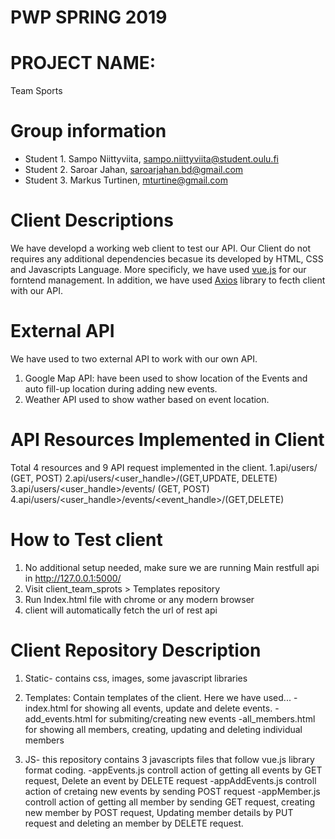 # PWP SPRING 2019
# PROJECT NAME:
Team Sports
# Group information
* Student 1. Sampo Niittyviita, sampo.niittyviita@student.oulu.fi
* Student 2. Saroar Jahan, saroarjahan.bd@gmail.com
* Student 3. Markus Turtinen, mturtine@gmail.com

# Client Descriptions
We have developd a working  web client  to test our API. Our Client do not requires any additional  dependencies becasue its developed by  HTML, CSS and  Javascripts Language. More specificly, we have used <a  target="_blank" href="https://vuejs.org/">vue.js</a> for our forntend management. In addition, we have used <a target="_blank" href="https://vuejs.org/v2/cookbook/using-axios-to-consume-apis.html">Axios</a> library to fecth client with our API.

# External API
We have used to two external API to work with our own API.
1. Google Map API: have been used to show location of the Events and auto fill-up location during adding new events.
2. Weather API used to show wather based on event location.

# API Resources Implemented in Client
Total 4 resources and 9 API request implemented in the client.
1.api/users/ (GET, POST)
2.api/users/<user_handle>/(GET,UPDATE, DELETE)
3.api/users/<user_handle>/events/ (GET, POST)
4.api/users/<user_handle>/events/<event_handle>/(GET,DELETE)


# How to Test client
1. No additional setup needed, make sure we are running Main restfull api in http://127.0.0.1:5000/
1. Visit  client_team_sprots > Templates repository
2. Run Index.html file with chrome or any modern browser
4. client will automatically fetch the url of rest api 

# Client Repository Description
1. Static- contains css, images, some javascript libraries 

2. Templates: Contain templates of the client. Here we have used...
	-index.html for showing all events, update and delete events.
	-add_events.html for submiting/creating new events
	-all_members.html for showing all members, creating, updating and deleting individual members

3. JS- this repository contains 3 javascripts files that follow vue.js library format coding. 
	-appEvents.js controll action of getting all events by GET request, Delete an event by DELETE request
	-appAddEvents.js controll action of cretaing new events by sending POST request
	-appMember.js controll action of getting all member by sending GET request, creating new member by 
	 POST request, Updating member details by PUT request and deleting an member by DELETE request.





